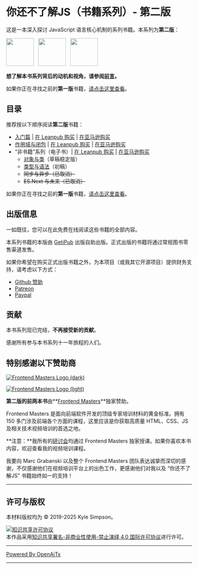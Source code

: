 # 你还不了解JS（书籍系列）- 第二版

这是一本深入探讨 JavaScript 语言核心机制的系列书籍。本系列为**第二版**：

<a href="https://leanpub.com/ydkjsy-get-started"><img src="get-started/images/cover.png" width="75"></a>&nbsp;&nbsp;
<a href="https://leanpub.com/ydkjsy-scope-closures"><img src="scope-closures/images/cover.png" width="75"></a>&nbsp;&nbsp;
<a href="https://leanpub.com/ydkjsy-unbooks"><img src="unbooks-cover.png" width="75"></a>

**想了解本书系列背后的动机和视角，请参阅[前言](preface.md)。**

如果你正在寻找之前的**第一版**书籍，[请点击这里查看](https://github.com/getify/You-Dont-Know-JS/blob/1st-ed/README.md)。

## 目录

推荐按以下顺序阅读**第二版**书籍：

* [入门篇](get-started/README.md) | [在 Leanpub 购买](https://leanpub.com/ydkjsy-get-started) | [在亚马逊购买](https://www.amazon.com/dp/B084BNMN7T)
* [作用域与闭包](scope-closures/README.md) | [在 Leanpub 购买](https://leanpub.com/ydkjsy-scope-closures) | [在亚马逊购买](https://www.amazon.com/dp/B08634PZ3N)
* “非书籍”系列（电子书）| [在 Leanpub 购买](https://leanpub.com/ydkjsy-unbooks) | [在亚马逊购买](https://www.amazon.com/dp/B0F7H1DN5S)
    - [对象与类](objects-classes/README.md)（草稿稳定版）
    - [类型与语法](types-grammar/README.md)（初稿）
    - ~~同步与异步（已取消）~~
    - ~~ES.Next 与未来（已取消）~~

如果你正在寻找之前的**第一版**书籍，[请点击这里查看](https://github.com/getify/You-Dont-Know-JS/blob/1st-ed/README.md)。

## 出版信息

一如既往，您可以在此免费在线阅读这些书籍的全部内容。

本系列书籍的本版由 [GetiPub](https://geti.pub) 出版自助出版。正式出版的书籍将通过常规图书零售渠道发售。

如果你希望在购买正式出版书籍之外，为本项目（或我其它开源项目）提供财务支持，请考虑以下方式：

* [Github 赞助](https://github.com/users/getify/sponsorship)
* [Patreon](https://www.patreon.com/getify)
* [Paypal](https://www.paypal.me/getify)

## 贡献

本书系列现已完结，**不再接受新的贡献**。

感谢所有参与本书系列十一年旅程的人们。

## 特别感谢以下赞助商

[![Frontend Masters Logo (dark)](https://github.com/getify/You-Dont-Know-JS/blob/2nd-ed/external-logos/fem_logo-light.svg)](https://frontendmasters.com#gh-light-mode-only)

[![Frontend Masters Logo (light)](https://github.com/getify/You-Dont-Know-JS/blob/2nd-ed/external-logos/fem_logo.svg)](https://frontendmasters.com#gh-dark-mode-only)

**第二版的前两本书**由**[Frontend Masters](https://frontendmasters.com/?code=simpson)**独家赞助。

Frontend Masters 是面向前端软件开发的顶级专家培训材料的黄金标准。拥有 150 多门涉及前端各个方面的课程，这里应该是你获取高质量 HTML、CSS、JS 及相关技术视频培训的首选之地。

**注意：**我所有的[研讨会](https://frontendmasters.com/teachers/kyle-simpson?code=simpson)均通过 Frontend Masters 独家授课。如果你喜欢本书内容，欢迎查看我的视频培训课程。

我要向 Marc Grabanski 以及整个 Frontend Masters 团队表达诚挚而深切的感谢，不仅感谢他们在视频培训平台上的出色工作，更感谢他们对我以及 “你还不了解JS” 书籍始终如一的支持！

----

## 许可与版权

本材料版权均为 &copy; 2019-2025 Kyle Simpson。

<a rel="license" href="https://creativecommons.org/licenses/by-nc-nd/4.0/"><img alt="知识共享许可协议" style="border-width:0" src="https://i.creativecommons.org/l/by-nc-nd/4.0/88x31.png" /></a><br />本作品采用<a rel="license" href="http://creativecommons.org/licenses/by-nc-nd/4.0/">知识共享署名-非商业性使用-禁止演绎 4.0 国际许可协议</a>进行许可。

---

[Powered By OpenAiTx](https://github.com/OpenAiTx/OpenAiTx)

---
